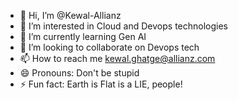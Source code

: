 - 👋 Hi, I’m @Kewal-Allianz
- 👀 I’m interested in Cloud and Devops technologies
- 🌱 I’m currently learning Gen AI
- 💞️ I’m looking to collaborate on Devops tech
- 📫 How to reach me kewal.ghatge@allianz.com
- 😄 Pronouns: Don't be stupid
- ⚡ Fun fact: Earth is Flat is a LIE, people!

<!---
Kewal-Allianz/Kewal-Allianz is a ✨ special ✨ repository because its `README.md` (this file) appears on your GitHub profile.
You can click the Preview link to take a look at your changes.
--->
